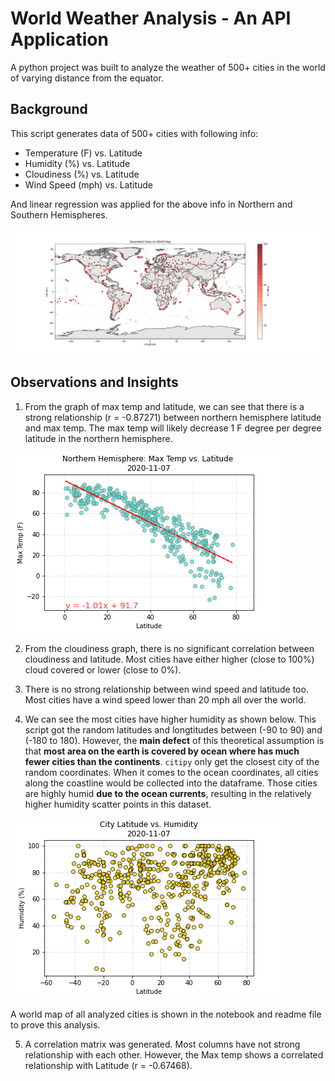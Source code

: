 # World Weather Analysis - An API Application
A python project was built to analyze the weather of 500+ cities in the world of varying distance from the equator.

## Background

This script generates data of 500+ cities with following info:

* Temperature (F) vs. Latitude
* Humidity (%) vs. Latitude
* Cloudiness (%) vs. Latitude
* Wind Speed (mph) vs. Latitude

And linear regression was applied for the above info in Northern and Southern Hemispheres.

<img src="https://github.com/kk-deng/PythonAPI-Challenge/blob/main/Images/worldmap.png?raw=true" border="0">

## Observations and Insights

1. From the graph of max temp and latitude, we can see that there is a strong relationship (r = -0.87271) between northern hemisphere latitude and max temp. The max temp will likely decrease 1 F degree per degree latitude in the northern hemisphere.

<img src="https://github.com/kk-deng/PythonAPI-Challenge/blob/main/Images/Linear_1.png?raw=true" border="0">


2. From the cloudiness graph, there is no significant correlation between cloudiness and latitude. Most cities have either higher (close to 100%) cloud covered or lower (close to 0%).

3. There is no strong relationship between wind speed and latitude too. Most cities have a wind speed lower than 20 mph all over the world.

4. We can see the most cities have higher humidity as shown below. This script got the random latitudes and longtitudes between (-90 to 90) and (-180 to 180). However, the **main defect** of this theoretical assumption is that **most area on the earth is covered by ocean where has much fewer cities than the continents**. ``citipy`` only get the closest city of the random coordinates. When it comes to the ocean coordinates, all cities along the coastline would be collected into the dataframe. Those cities are highly humid **due to the ocean currents**, resulting in the relatively higher humidity scatter points in this dataset.
<img src="https://github.com/kk-deng/PythonAPI-Challenge/blob/main/Images/Fig_2.png?raw=true" border="0">

A world map of all analyzed cities is shown in the notebook and readme file to prove this analysis. 

5. A correlation matrix was generated. Most columns have not strong relationship with each other. However, the Max temp shows a correlated relationship with Latitude (r = -0.67468).

